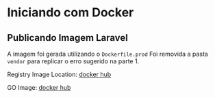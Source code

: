 # Iniciando com Docker

## Publicando Imagem Laravel
A imagem foi gerada utilizando o `Dockerfile.prod`
Foi removida a pasta `vendor` para replicar o erro sugerido na parte 1.

Registry Image Location: [docker hub](https://hub.docker.com/repository/docker/pirpedro/laravel-commited)

GO Image: [docker hub](https://hub.docker.com/repository/docker/pirpedro/codeeducation)

